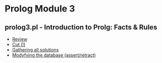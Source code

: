 # Prolog Module 3

## prolog3.pl - Introduction to Prolg: Facts & Rules

- [Review](https://youtu.be/0YwHOebLTII)
- [Cut (!)](https://youtu.be/YvR6N4VooWg)
- [Gathering all solutions](https://youtu.be/JTf5_IH-6MY)
- [Modyfying the database (assert/retract)](https://youtu.be/PApILwbuvns)
